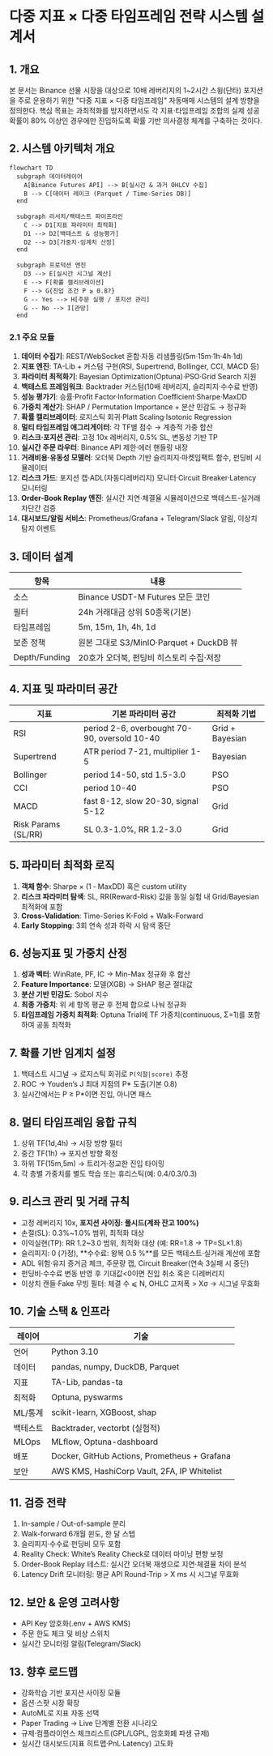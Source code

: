 # 다중 지표 × 다중 타임프레임 전략 시스템 설계서

## 1. 개요
본 문서는 Binance 선물 시장을 대상으로 10배 레버리지의 1~2시간 스윙(단타) 포지션을 주로 운용하기 위한 "다중 지표 × 다중 타임프레임" 자동매매 시스템의 설계 방향을 정의한다. 핵심 목표는 과최적화를 방지하면서도 각 지표·타임프레임 조합의 실제 성공 확률이 80% 이상인 경우에만 진입하도록 확률 기반 의사결정 체계를 구축하는 것이다.

## 2. 시스템 아키텍처 개요
```mermaid
flowchart TD
  subgraph 데이터레이어
    A[Binance Futures API] --> B[실시간 & 과거 OHLCV 수집]
    B --> C[데이터 레이크 (Parquet / Time-Series DB)]
  end

  subgraph 리서치/백테스트 파이프라인
    C --> D1[지표 파라미터 최적화]
    D1 --> D2[백테스트 & 성능평가]
    D2 --> D3[가중치·임계치 산정]
  end

  subgraph 프로덕션 엔진
    D3 --> E[실시간 시그널 계산]
    E --> F[확률 캘리브레이션]
    F --> G{진입 조건 P ≥ 0.8?}
    G -- Yes --> H[주문 실행 / 포지션 관리]
    G -- No --> I[관망]
  end
```

### 2.1 주요 모듈
1. **데이터 수집기**: REST/WebSocket 혼합·자동 리샘플링(5m·15m·1h·4h·1d)
2. **지표 엔진**: TA-Lib + 커스텀 구현(RSI, Supertrend, Bollinger, CCI, MACD 등)
3. **파라미터 최적화기**: Bayesian Optimization(Optuna)·PSO·Grid Search 지원
4. **백테스트 프레임워크**: Backtrader 커스텀(10배 레버리지, 슬리피지·수수료 반영)
5. **성능 평가기**: 승률·Profit Factor·Information Coefficient·Sharpe·MaxDD
6. **가중치 계산기**: SHAP / Permutation Importance + 분산 민감도 → 정규화
7. **확률 캘리브레이터**: 로지스틱 회귀·Platt Scaling·Isotonic Regression
8. **멀티 타임프레임 애그리게이터**: 각 TF별 점수 → 계층적 가중 합산
9. **리스크·포지션 관리**: 고정 10x 레버리지, 0.5% SL, 변동성 기반 TP
10. **실시간 주문 라우터**: Binance API 제한·에러 핸들링 내장
11. **거래비용·유동성 모델러**: 오더북 Depth 기반 슬리피지·마켓임팩트 함수, 펀딩비 시뮬레이터
12. **리스크 가드**: 포지션 캡·ADL(자동디레버리지) 모니터·Circuit Breaker·Latency 모니터링
13. **Order-Book Replay 엔진**: 실시간 지연·체결율 시뮬레이션으로 백테스트-실거래 차단간 검증
14. **대시보드/알림 서비스**: Prometheus/Grafana + Telegram/Slack 알림, 이상치 탐지 이벤트

## 3. 데이터 설계
| 항목 | 내용 |
|------|------|
| 소스 | Binance USDT-M Futures 모든 코인 |
| 필터 | 24h 거래대금 상위 50종목(기본) |
| 타임프레임 | 5m, 15m, 1h, 4h, 1d |
| 보존 정책 | 원본 그대로 S3/MinIO‧Parquet + DuckDB 뷰 |
| Depth/Funding | 20호가 오더북, 펀딩비 히스토리 수집·저장 |

## 4. 지표 및 파라미터 공간
| 지표 | 기본 파라미터 공간 | 최적화 기법 |
|------|------------------|-------------|
| RSI | period 2-6, overbought 70-90, oversold 10-40 | Grid + Bayesian |
| Supertrend | ATR period 7-21, multiplier 1-5 | Bayesian |
| Bollinger | period 14-50, std 1.5-3.0 | PSO |
| CCI | period 10-40 | PSO |
| MACD | fast 8-12, slow 20-30, signal 5-12 | Grid |
| Risk Params (SL/RR) | SL 0.3-1.0%, RR 1.2-3.0 | Grid |

## 5. 파라미터 최적화 로직
1. **객체 함수**: Sharpe × (1 ‑ MaxDD) 혹은 custom utility
2. **리스크 파라미터 탐색**: SL, RR(Reward-Risk) 값을 동일 실험 내 Grid/Bayesian 최적화에 포함
3. **Cross-Validation**: Time-Series K-Fold + Walk-Forward
4. **Early Stopping**: 3회 연속 성과 하락 시 탐색 중단

## 6. 성능지표 및 가중치 산정
1. **성과 벡터**: WinRate, PF, IC → Min-Max 정규화 후 합산
2. **Feature Importance**: 모델(XGB) → SHAP 평균 절대값
3. **분산 기반 민감도**: Sobol 지수
4. **최종 가중치**: 위 세 항목 평균 후 전체 합으로 나눠 정규화
5. **타임프레임 가중치 최적화**: Optuna Trial에 TF 가중치(continuous, Σ=1)를 포함하여 공동 최적화

## 7. 확률 기반 임계치 설정
1. 백테스트 시그널 → 로지스틱 회귀로 `P(익절|score)` 추정
2. ROC → Youden’s J 최대 지점의 P* 도출(기본 0.8)
3. 실시간에서는 P ≥ P*이면 진입, 아니면 패스

## 8. 멀티 타임프레임 융합 규칙
1. 상위 TF(1d,4h) → 시장 방향 필터
2. 중간 TF(1h) → 포지션 방향 확정
3. 하위 TF(15m,5m) → 트리거·정교한 진입 타이밍
4. 각 층별 가중치를 별도 학습 또는 휴리스틱(예: 0.4/0.3/0.3)

## 9. 리스크 관리 및 거래 규칙
* 고정 레버리지 10x, **포지션 사이징: 풀시드(계좌 잔고 100%)**
* 손절(SL): 0.3%~1.0% 범위, 최적화 대상
* 이익실현(TP): RR 1.2~3.0 범위, 최적화 대상 (예: RR=1.8 → TP=SL×1.8)
* 슬리피지: 0 (가정), **수수료: 왕복 0.5 %**를 모든 백테스트·실거래 계산에 포함
* ADL 위험·유지 증거금 체크, 주문량 캡, Circuit Breaker(연속 3실패 시 중단)
* 펀딩비·수수료 변동 반영 후 기대값<0이면 진입 취소 혹은 디레버리지
* 이상치 캔들·Fake 무빙 필터: 체결 수 ⩽ N, OHLC 고저폭 > Xσ → 시그널 무효화

## 10. 기술 스택 & 인프라
| 레이어 | 기술 |
|--------|------|
| 언어 | Python 3.10 |
| 데이터 | pandas, numpy, DuckDB, Parquet |
| 지표 | TA-Lib, pandas-ta |
| 최적화 | Optuna, pyswarms |
| ML/통계 | scikit-learn, XGBoost, shap |
| 백테스트 | Backtrader, vectorbt (실험적) |
| MLOps | MLflow, Optuna-dashboard |
| 배포 | Docker, GitHub Actions, Prometheus + Grafana |
| 보안 | AWS KMS, HashiCorp Vault, 2FA, IP Whitelist |

## 11. 검증 전략
1. In-sample / Out-of-sample 분리
2. Walk-forward 6개월 윈도, 한 달 스텝
3. 슬리피지·수수료·펀딩비 모두 포함
4. Reality Check: White’s Reality Check로 데이터 마이닝 편향 보정
5. Order-Book Replay 테스트: 실시간 오더북 재생으로 지연·체결율 차이 분석
6. Latency Drift 모니터링: 평균 API Round-Trip > X ms 시 시그널 무효화

## 12. 보안 & 운영 고려사항
* API Key 암호화(.env + AWS KMS)
* 주문 한도 체크 및 비상 스위치
* 실시간 모니터링 알림(Telegram/Slack)

## 13. 향후 로드맵
* 강화학습 기반 포지션 사이징 모듈
* 옵션·스팟 시장 확장
* AutoML로 지표 자동 선택 
* Paper Trading → Live 단계별 전환 시나리오
* 규제·컴플라이언스 체크리스트(GPL/LGPL, 암호화폐 파생 규제)
* 실시간 대시보드(지표 히트맵·PnL·Latency) 고도화 